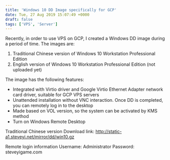 ```yaml
---
title: 'Windows 10 DD Image specifically for GCP'
date: Tue, 27 Aug 2019 15:07:49 +0000
draft: false
tags: ['VPS', 'Server']
---
```


Recently, in order to use VPS on GCP, I created a Windows DD image during a period of time. 
The images are:

1. Traditional Chinese version of Windows 10 Workstation Professional Edition
2. English version of Windows 10 Workstation Professional Edition (not uploaded yet)

The image has the following features:

*   Integrated with Virtio driver and Google Virtio Ethernet Adapter network card driver, suitable for GCP VPS servers
*   Unattended installation without VNC interaction. Once DD is completed, you can remotely log in to the desktop
*   Made based on VOL version, so the system can be activated by KMS method
*   Turn on Windows Remote Desktop

Traditional Chinese version
Download link: http://static-a1.steveyi.net/mirror/dd/win10.gz

Remote login information
Username: Administrator
Password: steveyigame.com